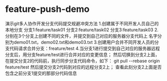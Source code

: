 # feature-push-demo
演示git多人协作开发分支代码提交规避冲突方法
1.创建属于不同开发人员自己的本地分支
分支1:feature/task01
分支2:feature/task02
分支3:feature/task03
2.分别在3个分支上创建不同的文件，并提交到自己对应的服务器分支代码上
名字分别为demo01.txt，demo02.txt和demo03.txt
3.创建用户合并不同开发人员的分支代码请求合并分支：freature/test
4.当分支1进行提交到自己对应的服务器远程分支后，用分支feature/test进行合并对应的变更信息；
然后切换到分支2上面，在提交分支2的代码前，执行同步分支代码命令，如下：
git pull --rebase origin feature/test
然后提交分支2代码到对应的远程分支2上；
查看此刻分支2上面是否包含之前分支1提交的那部分代码信息

